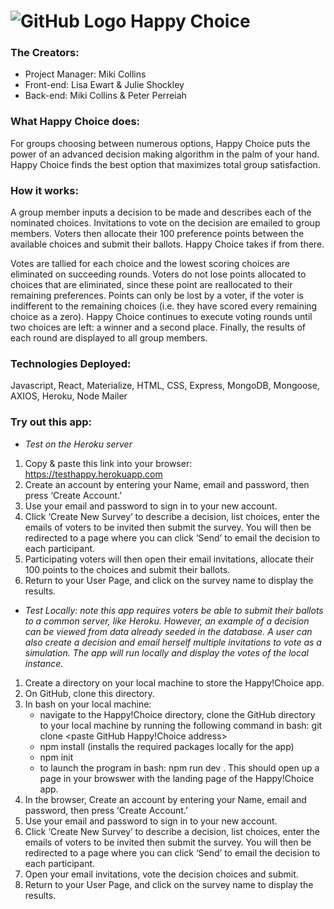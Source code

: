 # ![GitHub Logo](./client/public/images/happychoicelogo.PNG)  Happy Choice   #
### **The Creators:**  
* Project Manager: Miki Collins
* Front-end: Lisa Ewart & Julie Shockley
* Back-end: Miki Collins & Peter Perreiah
### **What Happy Choice does:**
For groups choosing between numerous options, Happy Choice puts the power of an advanced decision making algorithm in the palm of your hand.  Happy Choice finds the best option that maximizes total group satisfaction.   
### **How it works:**
A group member inputs a decision to be made and describes each of the nominated choices.  Invitations to vote on the decision are emailed to group members.  Voters then allocate their 100 preference points between the available choices and submit their ballots.   Happy Choice takes if from there. 

Votes are tallied for each choice and the lowest scoring choices are eliminated on succeeding rounds.   Voters do not lose points allocated to choices that are eliminated, since these point are reallocated to their remaining preferences.  Points can only be lost by a voter, if the voter is indifferent to the remaining choices (i.e. they have scored every remaining choice as a zero).   Happy Choice continues to execute voting rounds until two choices are left: a winner and a second place.  Finally, the results of each round are displayed to all group members.
### **Technologies Deployed:**
Javascript, React, Materialize, HTML, CSS, Express, MongoDB, Mongoose, AXIOS, Heroku, Node Mailer
### **Try out this app:**

* *Test on the Heroku server*
1) Copy & paste this link into your browser:  https://testhappy.herokuapp.com
2) Create an account by entering your Name, email and password, then press ‘Create Account.’
3) Use your email and password to sign in to your new account.
4) Click ‘Create New Survey’ to describe a decision, list choices, enter the emails of voters to be invited then submit the survey.  You will then be redirected to a page where you can click ‘Send’ to email the decision to each participant.
5) Participating voters will then open their email invitations, allocate their 100 points to the choices and submit their ballots.
6) Return to your User Page, and click on the survey name to display the results.


* *Test Locally: note this app requires voters be able to submit their ballots to a common server, like Heroku.  However, an example of a decision can be viewed from data already seeded in the database.  A user can also create a decision and email herself multiple invitations to vote as a simulation.  The app will run locally and display the votes of the local instance.*
1) Create a directory on your local machine to store the Happy!Choice app.
2) On GitHub, clone this directory.
3) In bash on your local machine:
   * navigate to the Happy!Choice directory, clone the GitHub directory to your local machine by running the following command in bash:  git clone <paste GitHub Happy!Choice address>
   * npm install    (installs the required packages locally for the app)
   * npm init
   * to launch the program in bash:  npm run dev .     This should open up a page in your browswer with the landing page of the Happy!Choice app.   
4) In the browser, Create an account by entering your Name, email and password, then press ‘Create Account.’
5) Use your email and password to sign in to your new account.
6) Click ‘Create New Survey’ to describe a decision, list choices, enter the emails of voters to be invited then submit the survey.  You will then be redirected to a page where you can click ‘Send’ to email the decision to each participant.
7) Open your email invitations, vote the decision choices and submit.
8) Return to your User Page, and click on the survey name to display the results.

